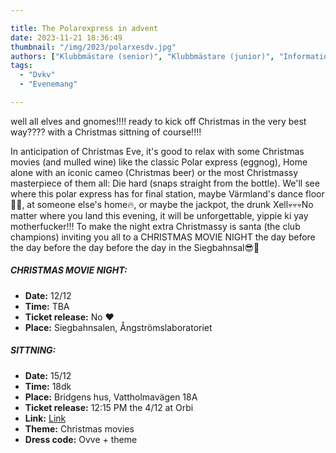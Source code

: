 ```yaml
---

title: The Polarexpress in advent
date: 2023-11-21 18:36:49
thumbnail: "/img/2023/polarxesdv.jpg"
authors: ["Klubbmästare (senior)", "Klubbmästare (junior)", "Informationsansvarig"]
tags: 
  - "Dvkv"
  - "Evenemang"

---
```

well all elves and gnomes!!!! ready to kick off Christmas in the very best way???? with a Christmas sittning of course!!!!

In anticipation of Christmas Eve, it's good to relax with some Christmas movies (and mulled wine) like the classic Polar express (eggnog), Home alone with an iconic cameo (Christmas beer) or the most Christmassy masterpiece of them all: Die hard (snaps straight from the bottle).
We'll see where this polar express has for final station, maybe Värmland's dance floor💃🕺, at someone else's home🔥, or maybe the jackpot, the drunk Xell💀💀💀No matter where you land this evening, it will be unforgettable, yippie ki yay motherfucker!!!
To make the night extra Christmassy is santa (the club champions) inviting you all to a CHRISTMAS MOVIE NIGHT the day before the day before the day before the day in the Siegbahnsal😎🎄

##### CHRISTMAS MOVIE NIGHT:
* **Date:** 12/12
* **Time:** TBA
* **Ticket release:** No ❤
* **Place:** Siegbahnsalen, Ångströmslaboratoriet

##### SITTNING:
* **Date:** 15/12
* **Time:** 18dk
* **Place:** Bridgens hus, Vattholmavägen 18A
* **Ticket release:** 12:15 PM the 4/12 at Orbi
* **Link:** [Link](https://link.orbiapp.io/y68V)
* **Theme:** Christmas movies
* **Dress code:** Ovve + theme